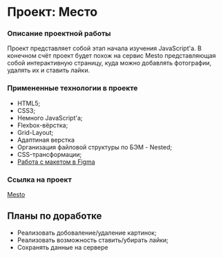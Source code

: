 # Проект: Место

### Описание проектной работы

Проект представляет собой этап начала изучения JavaScript'а. В конечном счёт проект будет похож на сервис Mesto представляющая собой интерактивную страницу, куда можно добавлять фотографии, удалять их и ставить лайки.

### Примененные технологии в проекте

* HTML5;
* CSS3;
* Немного JavaScript'a;
* Flexbox-вёрстка;
* Grid-Layout;
* Адаптиная верстка
* Организация файловой структуры по БЭМ - Nested;
* CSS-трансформации;
* [Работа с макетом в Figma](https://www.figma.com/file/2cn9N9jSkmxD84oJik7xL7/JavaScript.-Sprint-4?node-id=0%3A1)

### Ссылка на проект

[Mesto](https://alexandrger.github.io/mesto/)

## Планы по доработке
* Реализовать добоваление/удаление картинок;
* Реализовать возможность ставить/убирать лайки;
* Сохранять данные на сервере
